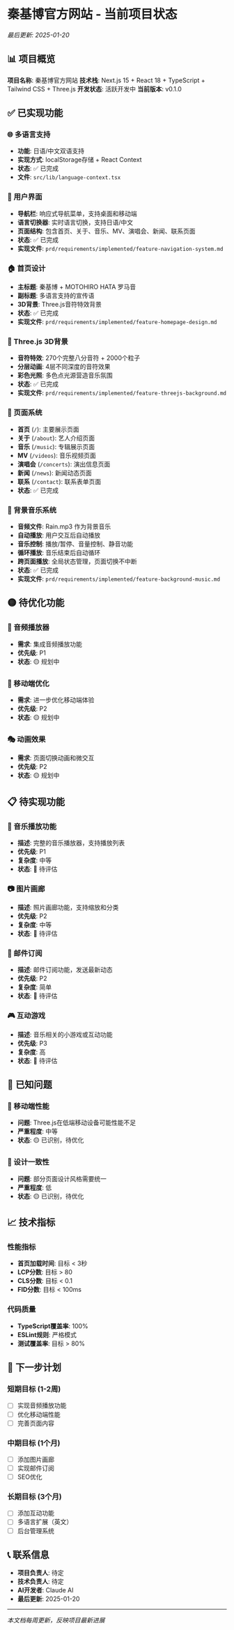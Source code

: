 # 秦基博官方网站 - 当前项目状态

*最后更新: 2025-01-20*

## 📊 项目概览

**项目名称**: 秦基博官方网站
**技术栈**: Next.js 15 + React 18 + TypeScript + Tailwind CSS + Three.js
**开发状态**: 活跃开发中
**当前版本**: v0.1.0

## ✅ 已实现功能

### 🌐 多语言支持
- **功能**: 日语/中文双语支持
- **实现方式**: localStorage存储 + React Context
- **状态**: ✅ 已完成
- **文件**: `src/lib/language-context.tsx`

### 🎨 用户界面
- **导航栏**: 响应式导航菜单，支持桌面和移动端
- **语言切换器**: 实时语言切换，支持日语/中文
- **页面结构**: 包含首页、关于、音乐、MV、演唱会、新闻、联系页面
- **状态**: ✅ 已完成
- **实现文件**: `prd/requirements/implemented/feature-navigation-system.md`

### 🏠 首页设计
- **主标题**: 秦基博 + MOTOHIRO HATA 罗马音
- **副标题**: 多语言支持的宣传语
- **3D背景**: Three.js音符特效背景
- **状态**: ✅ 已完成
- **实现文件**: `prd/requirements/implemented/feature-homepage-design.md`

### 🎵 Three.js 3D背景
- **音符特效**: 270个完整八分音符 + 2000个粒子
- **分层动画**: 4层不同深度的音符效果
- **彩色光照**: 多色点光源营造音乐氛围
- **状态**: ✅ 已完成
- **实现文件**: `prd/requirements/implemented/feature-threejs-background.md`

### 📄 页面系统
- **首页** (`/`): 主要展示页面
- **关于** (`/about`): 艺人介绍页面
- **音乐** (`/music`): 专辑展示页面
- **MV** (`/videos`): 音乐视频页面
- **演唱会** (`/concerts`): 演出信息页面
- **新闻** (`/news`): 新闻动态页面
- **联系** (`/contact`): 联系表单页面
- **状态**: ✅ 已完成

### 🎵 背景音乐系统
- **音频文件**: Rain.mp3 作为背景音乐
- **自动播放**: 用户交互后自动播放
- **音乐控制**: 播放/暂停、音量控制、静音功能
- **循环播放**: 音乐结束后自动循环
- **跨页面播放**: 全局状态管理，页面切换不中断
- **状态**: ✅ 已完成
- **实现文件**: `prd/requirements/implemented/feature-background-music.md`

## 🟡 待优化功能

### 🎵 音频播放器
- **需求**: 集成音频播放功能
- **优先级**: P1
- **状态**: 🟡 规划中

### 📱 移动端优化
- **需求**: 进一步优化移动端体验
- **优先级**: P2
- **状态**: 🟡 规划中

### 🎭 动画效果
- **需求**: 页面切换动画和微交互
- **优先级**: P2
- **状态**: 🟡 规划中

## 📋 待实现功能

### 🎵 音乐播放功能
- **描述**: 完整的音乐播放器，支持播放列表
- **优先级**: P1
- **复杂度**: 中等
- **状态**: 🔴 待评估

### 📷 图片画廊
- **描述**: 照片画廊功能，支持缩放和分类
- **优先级**: P2
- **复杂度**: 中等
- **状态**: 🔴 待评估

### 📧 邮件订阅
- **描述**: 邮件订阅功能，发送最新动态
- **优先级**: P2
- **复杂度**: 简单
- **状态**: 🔴 待评估

### 🎮 互动游戏
- **描述**: 音乐相关的小游戏或互动功能
- **优先级**: P3
- **复杂度**: 高
- **状态**: 🔴 待评估

## 🐞 已知问题

### 📱 移动端性能
- **问题**: Three.js在低端移动设备可能性能不足
- **严重程度**: 中等
- **状态**: 🟡 已识别，待优化

### 🎨 设计一致性
- **问题**: 部分页面设计风格需要统一
- **严重程度**: 低
- **状态**: 🟡 已识别，待优化

## 📈 技术指标

### 性能指标
- **首页加载时间**: 目标 < 3秒
- **LCP分数**: 目标 > 80
- **CLS分数**: 目标 < 0.1
- **FID分数**: 目标 < 100ms

### 代码质量
- **TypeScript覆盖率**: 100%
- **ESLint规则**: 严格模式
- **测试覆盖率**: 目标 > 80%

## 🎯 下一步计划

### 短期目标 (1-2周)
- [ ] 实现音频播放功能
- [ ] 优化移动端性能
- [ ] 完善页面内容

### 中期目标 (1个月)
- [ ] 添加图片画廊
- [ ] 实现邮件订阅
- [ ] SEO优化

### 长期目标 (3个月)
- [ ] 添加互动功能
- [ ] 多语言扩展（英文）
- [ ] 后台管理系统

## 📞 联系信息

- **项目负责人**: 待定
- **技术负责人**: 待定
- **AI开发者**: Claude AI
- **最后更新**: 2025-01-20

---

*本文档每周更新，反映项目最新进展*